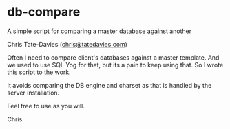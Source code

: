 db-compare
==========

A simple script for comparing a master database against another

Chris Tate-Davies (chris@tatedavies.com)

Often I need to compare client's databases against a master template. And we used to use SQL Yog for that, but its a pain to keep using that. So I wrote this script to the work.

It avoids comparing the DB engine and charset as that is handled by the server installation. 

Feel free to use as you will.

Chris
